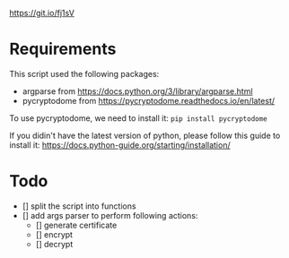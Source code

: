https://git.io/fj1sV

# Requirements

This script used the following packages:

* argparse from https://docs.python.org/3/library/argparse.html
* pycryptodome from https://pycryptodome.readthedocs.io/en/latest/

To use pycryptodome, we need to install it: `pip install pycryptodome`

If you didin't have the latest version of python, please follow this guide to install it: https://docs.python-guide.org/starting/installation/

# Todo

- [] split the script into functions
- [] add args parser to perform following actions:
    - [] generate certificate
    - [] encrypt
    - [] decrypt
